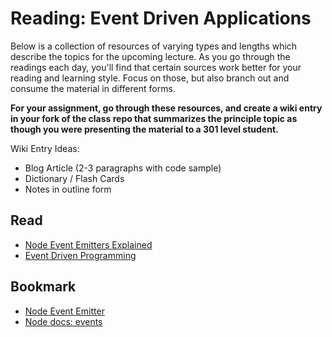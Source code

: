 # Reading: Event Driven Applications

Below is a collection of resources of varying types and lengths which describe the topics for the upcoming lecture. As you go through the readings each day, you'll find that certain sources work better for your reading and learning style. Focus on those, but also branch out and consume the material in different forms.

**For your assignment, go through these resources, and create a wiki entry in your fork of the class repo that summarizes the principle topic as though you were presenting the material to a 301 level student.**

Wiki Entry Ideas:

-   Blog Article (2-3 paragraphs with code sample)
-   Dictionary / Flash Cards
-   Notes in outline form

## Read

-   [Node Event Emitters Explained](https://medium.com/technoetics/node-js-event-emitter-explained-d4f7fd141a1a)
-   [Event Driven Programming](https://alligator.io/nodejs/event-driven-programming/)

## Bookmark

-   [Node Event Emitter](https://www.tutorialspoint.com/nodejs/nodejs_event_emitter.htm)
-   [Node docs: events](https://nodejs.org/api/events.html)
